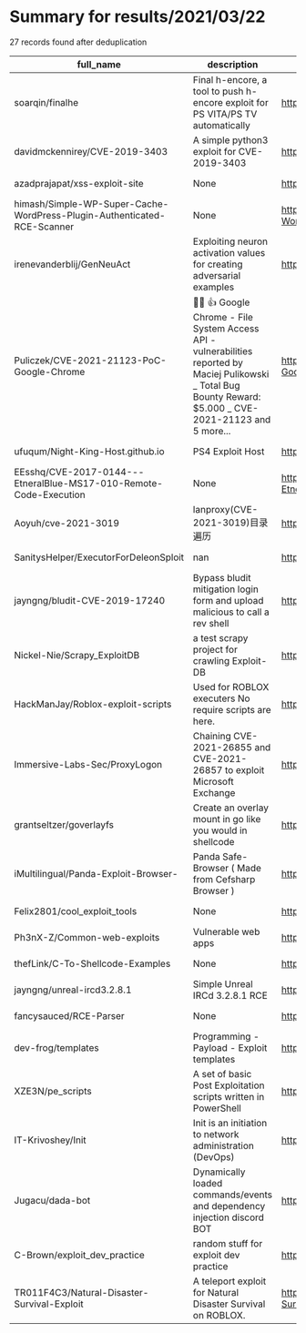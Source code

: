 
# Summary for results/2021/03/22
    
27 records found after deduplication

| full_name | description | html_url | matched_list | matched_count | pushed_at | size | stargazers_count | language | forks_count |
|-------------------------------------------------------------------------|---------------------------------------------------------------------------------------------------------------------------------------------------------------|--------------------------------------------------------------------------------------------|------------------------------------------------------|-----------------|---------------------------|--------|--------------------|------------|---------------|
| soarqin/finalhe | Final h-encore, a tool to push h-encore exploit for PS VITA/PS TV automatically | https://github.com/soarqin/finalhe | ['exploit'] | 1 | 2021-03-22 12:17:59+00:00 | 6142 | 430 | C++ | 83 |
| davidmckennirey/CVE-2019-3403 | A simple python3 exploit for CVE-2019-3403 | https://github.com/davidmckennirey/CVE-2019-3403 | ['cve-2', 'exploit'] | 2 | 2021-03-22 20:50:31+00:00 | 4 | 0 | Python | 0 |
| azadprajapat/xss-exploit-site | None | https://github.com/azadprajapat/xss-exploit-site | ['exploit'] | 1 | 2021-03-22 15:34:16+00:00 | 597 | 0 | JavaScript | 0 |
| himash/Simple-WP-Super-Cache-WordPress-Plugin-Authenticated-RCE-Scanner | None | https://github.com/himash/Simple-WP-Super-Cache-WordPress-Plugin-Authenticated-RCE-Scanner | ['rce'] | 1 | 2021-03-22 14:54:29+00:00 | 3 | 0 | Python | 0 |
| irenevanderblij/GenNeuAct | Exploiting neuron activation values for creating adversarial examples | https://github.com/irenevanderblij/GenNeuAct | ['exploit'] | 1 | 2021-03-22 13:49:26+00:00 | 962 | 0 | Python | 0 |
| Puliczek/CVE-2021-21123-PoC-Google-Chrome | 🐱‍💻 👍 Google Chrome - File System Access API - vulnerabilities reported by Maciej Pulikowski _ Total Bug Bounty Reward: $5.000 _ CVE-2021-21123 and 5 more... | https://github.com/Puliczek/CVE-2021-21123-PoC-Google-Chrome | ['cve poc', 'cve-2', 'exploit', 'vulnerability poc'] | 4 | 2021-03-22 18:24:20+00:00 | 79 | 120 | HTML | 19 |
| ufuqum/Night-King-Host.github.io | PS4 Exploit Host | https://github.com/ufuqum/Night-King-Host.github.io | ['exploit'] | 1 | 2021-03-22 10:10:08+00:00 | 23888 | 0 | | 0 |
| EEsshq/CVE-2017-0144---EtneralBlue-MS17-010-Remote-Code-Execution | None | https://github.com/EEsshq/CVE-2017-0144---EtneralBlue-MS17-010-Remote-Code-Execution | ['cve-2', 'remote code execution'] | 2 | 2021-03-22 10:46:07+00:00 | 22 | 0 | | 0 |
| Aoyuh/cve-2021-3019 | lanproxy(CVE-2021-3019)目录遍历 | https://github.com/Aoyuh/cve-2021-3019 | ['cve-2'] | 1 | 2021-03-22 06:44:07+00:00 | 0 | 0 | | 0 |
| SanitysHelper/ExecutorForDeleonSploit | nan | https://github.com/SanitysHelper/ExecutorForDeleonSploit | ['sploit'] | 1 | 2021-03-22 04:38:53+00:00 | 1954 | 0 | HTML | 0 |
| jayngng/bludit-CVE-2019-17240 | Bypass bludit mitigation login form and upload malicious to call a rev shell | https://github.com/jayngng/bludit-CVE-2019-17240 | ['cve-2'] | 1 | 2021-03-22 01:55:09+00:00 | 3 | 0 | Python | 0 |
| Nickel-Nie/Scrapy_ExploitDB | a test scrapy project for crawling Exploit-DB | https://github.com/Nickel-Nie/Scrapy_ExploitDB | ['exploit'] | 1 | 2021-03-22 14:36:43+00:00 | 4036 | 0 | Python | 0 |
| HackManJay/Roblox-exploit-scripts | Used for ROBLOX executers No require scripts are here. | https://github.com/HackManJay/Roblox-exploit-scripts | ['exploit'] | 1 | 2021-03-22 16:55:39+00:00 | 749 | 0 | Lua | 0 |
| Immersive-Labs-Sec/ProxyLogon | Chaining CVE-2021-26855 and CVE-2021-26857 to exploit Microsoft Exchange | https://github.com/Immersive-Labs-Sec/ProxyLogon | ['exploit'] | 1 | 2021-03-22 09:22:20+00:00 | 22 | 3 | Python | 0 |
| grantseltzer/goverlayfs | Create an overlay mount in go like you would in shellcode | https://github.com/grantseltzer/goverlayfs | ['shellcode'] | 1 | 2021-03-22 12:56:20+00:00 | 9 | 3 | Go | 0 |
| iMultilingual/Panda-Exploit-Browser- | Panda Safe-Browser ( Made from Cefsharp Browser ) | https://github.com/iMultilingual/Panda-Exploit-Browser- | ['exploit'] | 1 | 2021-03-22 14:57:10+00:00 | 47 | 0 | C# | 0 |
| Felix2801/cool_exploit_tools | None | https://github.com/Felix2801/cool_exploit_tools | ['exploit'] | 1 | 2021-03-22 09:48:55+00:00 | 8 | 0 | Python | 0 |
| Ph3nX-Z/Common-web-exploits | Vulnerable web apps | https://github.com/Ph3nX-Z/Common-web-exploits | ['exploit'] | 1 | 2021-03-22 15:43:02+00:00 | 2972 | 1 | Python | 0 |
| thefLink/C-To-Shellcode-Examples | None | https://github.com/thefLink/C-To-Shellcode-Examples | ['shellcode'] | 1 | 2021-03-22 16:07:21+00:00 | 37 | 8 | C | 1 |
| jayngng/unreal-ircd3.2.8.1 | Simple Unreal IRCd 3.2.8.1 RCE | https://github.com/jayngng/unreal-ircd3.2.8.1 | ['rce'] | 1 | 2021-03-22 01:33:07+00:00 | 5 | 1 | Python | 0 |
| fancysauced/RCE-Parser | None | https://github.com/fancysauced/RCE-Parser | ['rce'] | 1 | 2021-03-22 19:58:35+00:00 | 100 | 2 | Shell | 2 |
| dev-frog/templates | Programming - Payload - Exploit templates | https://github.com/dev-frog/templates | ['exploit'] | 1 | 2021-03-22 20:19:02+00:00 | 5 | 0 | C++ | 0 |
| XZE3N/pe_scripts | A set of basic Post Exploitation scripts written in PowerShell | https://github.com/XZE3N/pe_scripts | ['exploit'] | 1 | 2021-03-22 10:53:11+00:00 | 1124 | 1 | PowerShell | 0 |
| IT-Krivoshey/Init | Init is an initiation to network administration (DevOps) | https://github.com/IT-Krivoshey/Init | ['shellcode'] | 1 | 2021-03-22 10:42:49+00:00 | 72 | 2 | Shell | 0 |
| Jugacu/dada-bot | Dynamically loaded commands/events and dependency injection discord BOT | https://github.com/Jugacu/dada-bot | ['command injection'] | 1 | 2021-03-22 21:20:19+00:00 | 122 | 0 | TypeScript | 0 |
| C-Brown/exploit_dev_practice | random stuff for exploit dev practice | https://github.com/C-Brown/exploit_dev_practice | ['exploit'] | 1 | 2021-03-22 09:36:14+00:00 | 166 | 0 | Assembly | 0 |
| TR011F4C3/Natural-Disaster-Survival-Exploit | A teleport exploit for Natural Disaster Survival on ROBLOX. | https://github.com/TR011F4C3/Natural-Disaster-Survival-Exploit | ['exploit'] | 1 | 2021-03-22 17:21:45+00:00 | 8 | 0 | Lua | 0 |

